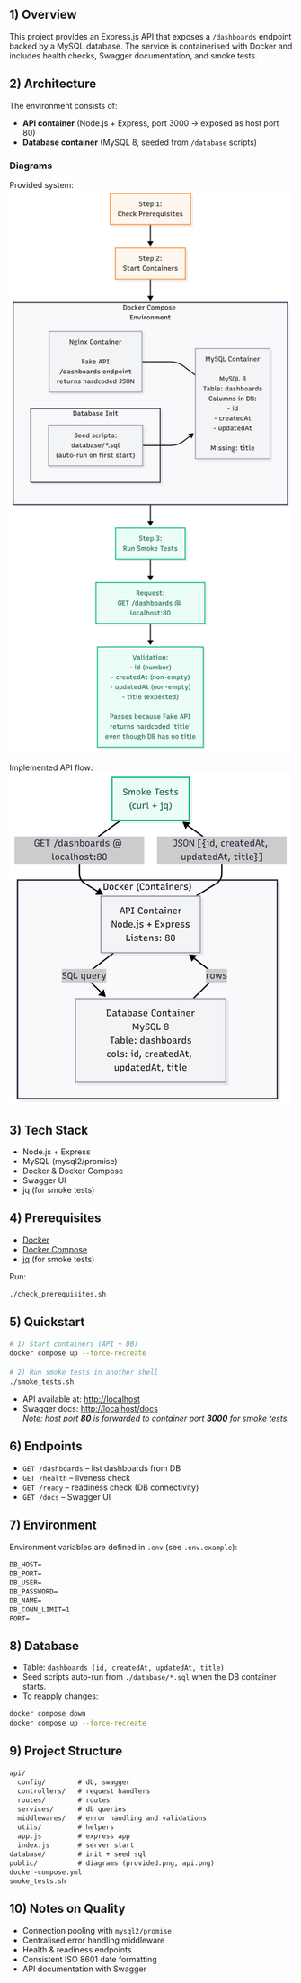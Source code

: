 ## 1) Overview
This project provides an Express.js API that exposes a `/dashboards` endpoint backed by a MySQL database. The service is containerised with Docker and includes health checks, Swagger documentation, and smoke tests.

## 2) Architecture
The environment consists of:
- **API container** (Node.js + Express, port 3000 → exposed as host port 80)
- **Database container** (MySQL 8, seeded from `/database` scripts)

### Diagrams
Provided system:  
<img src="./public/provided.png" alt="Provided Flow" width="600"/>

Implemented API flow:  
<img src="./public/api.png" alt="API Flow" width="600"/>


## 3) Tech Stack
- Node.js + Express
- MySQL (mysql2/promise)
- Docker & Docker Compose
- Swagger UI
- jq (for smoke tests)

## 4) Prerequisites
- [Docker](https://docs.docker.com/get-docker/)
- [Docker Compose](https://docs.docker.com/compose/)
- [jq](https://stedolan.github.io/jq/) (for smoke tests)

Run:
```bash
./check_prerequisites.sh
```

## 5) Quickstart

```bash
# 1) Start containers (API + DB)
docker compose up --force-recreate

# 2) Run smoke tests in another shell
./smoke_tests.sh
```

* API available at: [http://localhost](http://localhost)  
* Swagger docs: [http://localhost/docs](http://localhost/docs)  
  *Note: host port **80** is forwarded to container port **3000** for smoke tests.*

## 6) Endpoints

* `GET /dashboards` – list dashboards from DB
* `GET /health` – liveness check
* `GET /ready` – readiness check (DB connectivity)
* `GET /docs` – Swagger UI

## 7) Environment

Environment variables are defined in `.env` (see `.env.example`):

```
DB_HOST=
DB_PORT=
DB_USER=
DB_PASSWORD=
DB_NAME=
DB_CONN_LIMIT=1
PORT=
```

## 8) Database

* Table: `dashboards (id, createdAt, updatedAt, title)`
* Seed scripts auto-run from `./database/*.sql` when the DB container starts.
* To reapply changes:

```bash
docker compose down
docker compose up --force-recreate
```

## 9) Project Structure

```
api/
  config/        # db, swagger
  controllers/   # request handlers
  routes/        # routes
  services/      # db queries
  middlewares/   # error handling and validations 
  utils/         # helpers
  app.js         # express app
  index.js       # server start
database/        # init + seed sql
public/          # diagrams (provided.png, api.png)
docker-compose.yml
smoke_tests.sh
```

## 10) Notes on Quality

* Connection pooling with `mysql2/promise`
* Centralised error handling middleware
* Health & readiness endpoints
* Consistent ISO 8601 date formatting
* API documentation with Swagger

